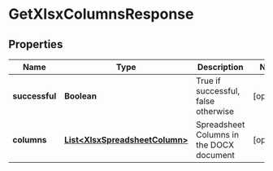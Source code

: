 
# GetXlsxColumnsResponse

## Properties
Name | Type | Description | Notes
------------ | ------------- | ------------- | -------------
**successful** | **Boolean** | True if successful, false otherwise |  [optional]
**columns** | [**List&lt;XlsxSpreadsheetColumn&gt;**](XlsxSpreadsheetColumn.md) | Spreadsheet Columns in the DOCX document |  [optional]




